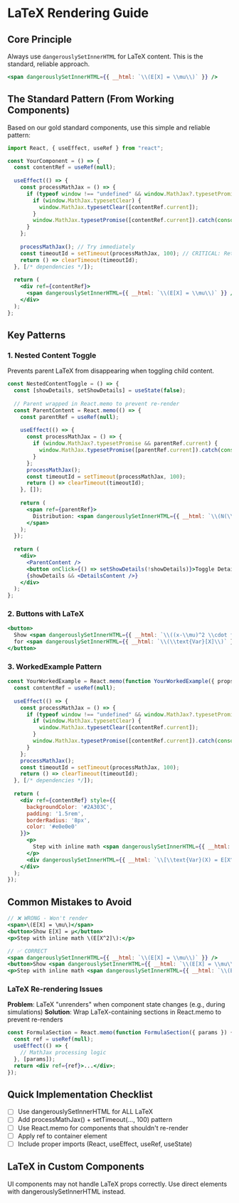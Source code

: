 # LaTeX Rendering Guide

## Core Principle
Always use `dangerouslySetInnerHTML` for LaTeX content. This is the standard, reliable approach.

```jsx
<span dangerouslySetInnerHTML={{ __html: `\\(E[X] = \\mu\\)` }} />
```

## The Standard Pattern (From Working Components)
Based on our gold standard components, use this simple and reliable pattern:

```jsx
import React, { useEffect, useRef } from "react";

const YourComponent = () => {
  const contentRef = useRef(null);
  
  useEffect(() => {
    const processMathJax = () => {
      if (typeof window !== "undefined" && window.MathJax?.typesetPromise && contentRef.current) {
        if (window.MathJax.typesetClear) {
          window.MathJax.typesetClear([contentRef.current]);
        }
        window.MathJax.typesetPromise([contentRef.current]).catch(console.error);
      }
    };
    
    processMathJax(); // Try immediately
    const timeoutId = setTimeout(processMathJax, 100); // CRITICAL: Retry after 100ms
    return () => clearTimeout(timeoutId);
  }, [/* dependencies */]);
  
  return (
    <div ref={contentRef}>
      <span dangerouslySetInnerHTML={{ __html: `\\(E[X] = \\mu\\)` }} />
    </div>
  );
};
```

## Key Patterns

### 1. Nested Content Toggle
Prevents parent LaTeX from disappearing when toggling child content.

```jsx
const NestedContentToggle = () => {
  const [showDetails, setShowDetails] = useState(false);
  
  // Parent wrapped in React.memo to prevent re-render
  const ParentContent = React.memo(() => {
    const parentRef = useRef(null);
    
    useEffect(() => {
      const processMathJax = () => {
        if (window.MathJax?.typesetPromise && parentRef.current) {
          window.MathJax.typesetPromise([parentRef.current]).catch(console.error);
        }
      };
      processMathJax();
      const timeoutId = setTimeout(processMathJax, 100);
      return () => clearTimeout(timeoutId);
    }, []);
    
    return (
      <span ref={parentRef}>
        Distribution: <span dangerouslySetInnerHTML={{ __html: `\\(N(\\mu, \\sigma^2)\\)` }} />
      </span>
    );
  });
  
  return (
    <div>
      <ParentContent />
      <button onClick={() => setShowDetails(!showDetails)}>Toggle Details</button>
      {showDetails && <DetailsContent />}
    </div>
  );
};
```

### 2. Buttons with LaTeX
```jsx
<button>
  Show <span dangerouslySetInnerHTML={{ __html: `\\((x-\\mu)^2 \\cdot f(x)\\)` }} />
  for <span dangerouslySetInnerHTML={{ __html: `\\(\\text{Var}[X]\\)` }} />
</button>
```

### 3. WorkedExample Pattern
```jsx
const YourWorkedExample = React.memo(function YourWorkedExample({ props }) {
  const contentRef = useRef(null);
  
  useEffect(() => {
    const processMathJax = () => {
      if (typeof window !== "undefined" && window.MathJax?.typesetPromise && contentRef.current) {
        if (window.MathJax.typesetClear) {
          window.MathJax.typesetClear([contentRef.current]);
        }
        window.MathJax.typesetPromise([contentRef.current]).catch(console.error);
      }
    };
    processMathJax();
    const timeoutId = setTimeout(processMathJax, 100);
    return () => clearTimeout(timeoutId);
  }, [/* dependencies */]);
  
  return (
    <div ref={contentRef} style={{
      backgroundColor: '#2A303C',
      padding: '1.5rem',
      borderRadius: '8px',
      color: '#e0e0e0'
    }}>
      <p>
        Step with inline math <span dangerouslySetInnerHTML={{ __html: `\\(E[X^2]\\)` }} />:
      </p>
      <div dangerouslySetInnerHTML={{ __html: `\\[\\text{Var}(X) = E[X^2] - (E[X])^2\\]` }} />
    </div>
  );
});
```

## Common Mistakes to Avoid

```jsx
// ❌ WRONG - Won't render
<span>\(E[X] = \mu\)</span>
<button>Show E[X] = μ</button>
<p>Step with inline math \(E[X^2]\):</p>

// ✅ CORRECT
<span dangerouslySetInnerHTML={{ __html: `\\(E[X] = \\mu\\)` }} />
<button>Show <span dangerouslySetInnerHTML={{ __html: `\\(E[X] = \\mu\\)` }} /></button>
<p>Step with inline math <span dangerouslySetInnerHTML={{ __html: `\\(E[X^2]\\)` }} />:</p>
```

### LaTeX Re-rendering Issues
**Problem**: LaTeX "unrenders" when component state changes (e.g., during simulations)
**Solution**: Wrap LaTeX-containing sections in React.memo to prevent re-renders
```jsx
const FormulaSection = React.memo(function FormulaSection({ params }) {
  const ref = useRef(null);
  useEffect(() => {
    // MathJax processing logic
  }, [params]);
  return <div ref={ref}>...</div>;
});
```

## Quick Implementation Checklist

- [ ] Use dangerouslySetInnerHTML for ALL LaTeX
- [ ] Add processMathJax() + setTimeout(..., 100) pattern
- [ ] Use React.memo for components that shouldn't re-render
- [ ] Apply ref to container element
- [ ] Include proper imports (React, useEffect, useRef, useState)

## LaTeX in Custom Components
UI components may not handle LaTeX props correctly. Use direct elements with dangerouslySetInnerHTML instead.